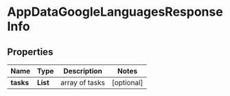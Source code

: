 # AppDataGoogleLanguagesResponseInfo


## Properties

| Name | Type | Description | Notes |
|------------ | ------------- | ------------- | -------------|
**tasks** | **List<AppDataGoogleLanguagesTaskInfo>** | array of tasks |[optional]|